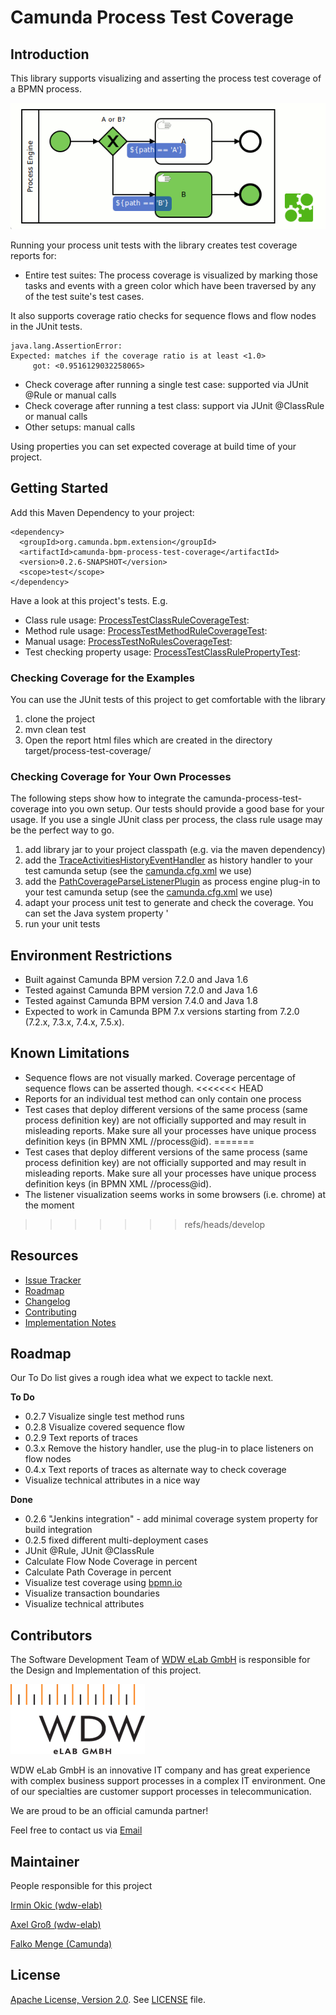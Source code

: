 # Camunda Process Test Coverage

## Introduction
This library supports visualizing and asserting the process test coverage of a BPMN process.

![Screenshot](screenshot.gif)

Running your process unit tests with the library creates test coverage reports for:

* Entire test suites: The process coverage is visualized by marking those tasks and events with a green color which have been traversed by any of the test suite's test cases.

It also supports coverage ratio checks for sequence flows and flow nodes in the JUnit tests.
```
java.lang.AssertionError: 
Expected: matches if the coverage ratio is at least <1.0>
     got: <0.9516129032258065>
```
* Check coverage after running a single test case: supported via JUnit @Rule or manual calls  
* Check coverage after running a test class: support via JUnit @ClassRule or manual calls
* Other setups:  manual calls

Using properties you can set expected coverage at build time of your project.


## Getting Started

Add this Maven Dependency to your project:

```
<dependency>
  <groupId>org.camunda.bpm.extension</groupId>
  <artifactId>camunda-bpm-process-test-coverage</artifactId>
  <version>0.2.6-SNAPSHOT</version>
  <scope>test</scope>
</dependency>
```

Have a look at this project's tests. E.g.
- Class rule usage: [ProcessTestClassRuleCoverageTest](src/test/java/org/camunda/bpm/extension/process_test_coverage/ProcessTestClassRuleCoverageTest.java):
- Method rule usage: [ProcessTestMethodRuleCoverageTest](src/test/java/org/camunda/bpm/extension/process_test_coverage/ProcessTestMethodRuleCoverageTest.java):
- Manual usage: [ProcessTestNoRulesCoverageTest](src/test/java/org/camunda/bpm/extension/process_test_coverage/ProcessTestNoRulesCoverageTest.java):
- Test checking property usage: [ProcessTestClassRulePropertyTest](src/test/java/org/camunda/bpm/extension/process_test_coverage/ProcessTestClassRulePropertyTest.java):

### Checking Coverage for the Examples
You can use the JUnit tests of this project to get comfortable with the library

1. clone the project
2. mvn clean test
3. Open the report html files which are created in the directory target/process-test-coverage/

### Checking Coverage for Your Own Processes
The following steps show how to integrate the camunda-process-test-coverage into you own setup. Our tests should provide a good base for your usage. If you use a single JUnit class per process, the class rule usage may be the perfect way to go.

1.   add library jar to your project classpath (e.g. via the maven dependency)
2.   add the [TraceActivitiesHistoryEventHandler](src/main/java/org/camunda/bpm/extension/process_test_coverage/trace/TraceActivitiesHistoryEventHandler.java) as history handler to your test camunda setup (see the [camunda.cfg.xml](src/test/resources/camunda.cfg.xml) we use)
2.   add the [PathCoverageParseListenerPlugin](src/main/java/org/camunda/bpm/extension/process_test_coverage/trace/PathCoverageParseListenerPlugin.java) as process engine plug-in to your test camunda setup (see the [camunda.cfg.xml](src/test/resources/camunda.cfg.xml) we use)
3.   adapt your process unit test to generate and check the coverage. You can set the Java system property ' 
4.   run your unit tests

## Environment Restrictions
* Built against Camunda BPM version 7.2.0 and Java 1.6
* Tested against Camunda BPM version 7.2.0 and Java 1.6 
* Tested against Camunda BPM version 7.4.0 and Java 1.8  
* Expected to work in Camunda BPM 7.x versions starting from 7.2.0 (7.2.x, 7.3.x, 7.4.x, 7.5.x).

## Known Limitations
* Sequence flows are not visually marked. Coverage percentage of sequence flows can be asserted though.
<<<<<<< HEAD
* Reports for an individual test method can only contain one process
* Test cases that deploy different versions of the same process (same process definition key) are not officially supported and may result in misleading reports. Make sure all your processes have unique process definition keys (in BPMN XML //process@id).
=======
* Test cases that deploy different versions of the same process (same process definition key) are not officially supported and may result in misleading reports. Make sure all your processes have unique process definition keys (in BPMN XML //process@id).
* The listener visualization seems works in some browsers (i.e. chrome) at the moment
>>>>>>> refs/heads/develop

## Resources
* [Issue Tracker](https://github.com/camunda/camunda-process-test-coverage/issues)
* [Roadmap](#roadmap)
* [Changelog](https://github.com/camunda/camunda-process-test-coverage/commits/master)
* [Contributing](CONTRIBUTING.md)
* [Implementation Notes](IMPLEMENTATION.md)

## Roadmap

Our To Do list gives a rough idea what we expect to tackle next.

**To Do**
- 0.2.7 Visualize single test method runs
- 0.2.8 Visualize covered sequence flow
- 0.2.9 Text reports of traces
- 0.3.x Remove the history handler, use the plug-in to place listeners on flow nodes
- 0.4.x Text reports of traces as alternate way to check coverage
- Visualize technical attributes in a nice way

**Done**
- 0.2.6 "Jenkins integration" - add minimal coverage system property for build integration
- 0.2.5 fixed different multi-deployment cases
- JUnit @Rule, JUnit @ClassRule
- Calculate Flow Node Coverage in percent
- Calculate Path Coverage in percent
- Visualize test coverage using [bpmn.io](http://bpmn.io)
- Visualize transaction boundaries
- Visualize technical attributes

## Contributors
The Software Development Team of [WDW eLab GmbH](http://www.wdw-elab.de) is responsible for the Design and Implementation of this project.

![Screenshot](elab_logo.png)

WDW eLab GmbH is an innovative IT company and has great experience with complex business support processes in a complex IT environment. One of our specialties are customer support processes in telecommunication. 

We are proud to be an official camunda partner!

Feel free to contact us via [Email](mailto:kontakt@wdw-elab.de)

## Maintainer

People responsible for this project

[Irmin Okic (wdw-elab)](https://github.com/z0rbas)

[Axel Groß (wdw-elab)](https://github.com/phax1)

[Falko Menge (Camunda)](https://github.com/falko)

## License
[Apache License, Version 2.0](http://www.apache.org/licenses/LICENSE-2.0). See [LICENSE](LICENSE) file.



